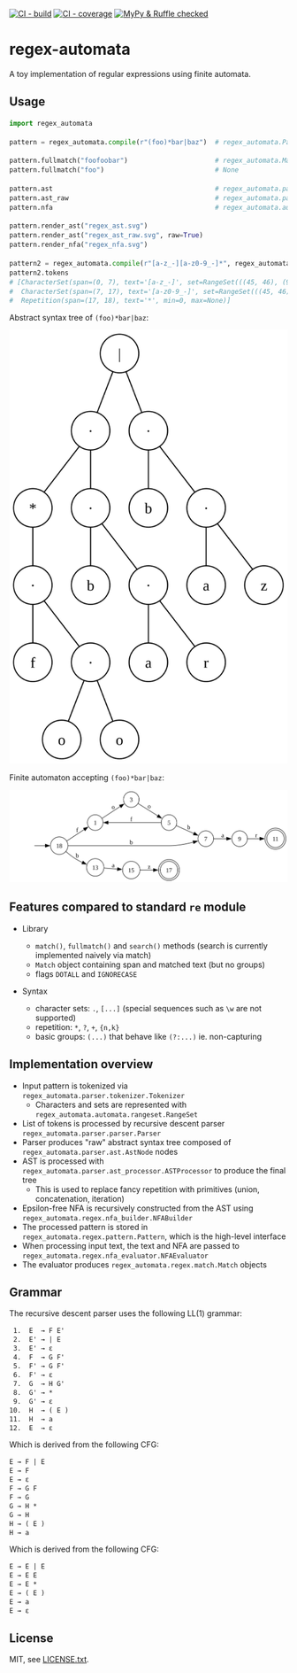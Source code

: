[![CI - build](https://img.shields.io/github/actions/workflow/status/tkarabela/regex-automata/main.yml?branch=master)](https://github.com/tkarabela/regex-automata/actions)
[![CI - coverage](https://img.shields.io/codecov/c/github/tkarabela/regex-automata)](https://app.codecov.io/github/tkarabela/regex-automata)
[![MyPy & Ruffle checked](https://img.shields.io/badge/MyPy%20%26%20Ruffle-checked-blue?style=flat)](https://github.com/tkarabela/regex-automata/actions)

# regex-automata

A toy implementation of regular expressions using finite automata.

## Usage

```python
import regex_automata

pattern = regex_automata.compile(r"(foo)*bar|baz")  # regex_automata.Pattern

pattern.fullmatch("foofoobar")                      # regex_automata.Match(span=(0, 9), match='foofoobar')
pattern.fullmatch("foo")                            # None

pattern.ast                                         # regex_automata.parser.ast.AstNode
pattern.ast_raw                                     # regex_automata.parser.ast.AstNode
pattern.nfa                                         # regex_automata.automata.nfa.NFA

pattern.render_ast("regex_ast.svg")
pattern.render_ast("regex_ast_raw.svg", raw=True)
pattern.render_nfa("regex_nfa.svg")

pattern2 = regex_automata.compile(r"[a-z_-][a-z0-9_-]*", regex_automata.IGNORECASE)
pattern2.tokens
# [CharacterSet(span=(0, 7), text='[a-z_-]', set=RangeSet(((45, 46), (95, 96), (97, 123)))),
#  CharacterSet(span=(7, 17), text='[a-z0-9_-]', set=RangeSet(((45, 46), (48, 58), (95, 96), (97, 123)))),
#  Repetition(span=(17, 18), text='*', min=0, max=None)]
```

Abstract syntax tree of `(foo)*bar|baz`:

![tree for (foo)*bar|baz](./static/example_ast.svg)

Finite automaton accepting `(foo)*bar|baz`:

![automaton for (foo)*bar|baz](./static/example_nfa.svg)


## Features compared to standard `re` module

- Library
  - `match()`, `fullmatch()` and `search()` methods (search is currently implemented naively via match)
  - `Match` object containing span and matched text (but no groups)
  - flags `DOTALL` and `IGNORECASE`

- Syntax
  - character sets: `.`, `[...]` (special sequences such as `\w` are not supported)
  - repetition: `*`, `?`, `+`, `{n,k}`
  - basic groups: `(...)` that behave like `(?:...)` ie. non-capturing

## Implementation overview

- Input pattern is tokenized via `regex_automata.parser.tokenizer.Tokenizer`
  - Characters and sets are represented with `regex_automata.automata.rangeset.RangeSet`
- List of tokens is processed by recursive descent parser `regex_automata.parser.parser.Parser`
- Parser produces "raw" abstract syntax tree composed of `regex_automata.parser.ast.AstNode` nodes
- AST is processed with `regex_automata.parser.ast_processor.ASTProcessor` to produce the final tree
  - This is used to replace fancy repetition with primitives (union, concatenation, iteration)
- Epsilon-free NFA is recursively constructed from the AST using `regex_automata.regex.nfa_builder.NFABuilder`
- The processed pattern is stored in `regex_automata.regex.pattern.Pattern`, which is the high-level interface
- When processing input text, the text and NFA are passed to `regex_automata.regex.nfa_evaluator.NFAEvaluator`
- The evaluator produces `regex_automata.regex.match.Match` objects

## Grammar

The recursive descent parser uses the following LL(1) grammar:

```
 1.  E  → F E'
 2.  E' → | E
 3.  E' → ε
 4.  F  → G F'
 5.  F' → G F'
 6.  F' → ε
 7.  G  → H G'
 8.  G' → *
 9.  G' → ε
10.  H  → ( E )
11.  H  → a
12.  E  → ε
```

Which is derived from the following CFG:

```
E → F | E
E → F
E → ε
F → G F
F → G
G → H *
G → H
H → ( E )
H → a
```

Which is derived from the following CFG:

```
E → E | E
E → E E
E → E *
E → ( E )
E → a
E → ε
```

## License

MIT, see [LICENSE.txt](./LICENSE.txt).
